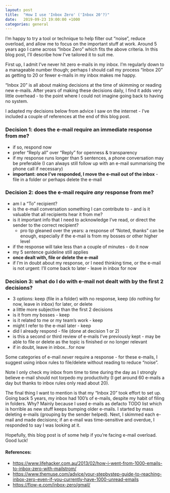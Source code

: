 ```yaml
---
layout: post
title:  "How I use 'Inbox Zero' ('Inbox 20'?)"
date:   2019-09-23 19:00:00 +1000
categories: general
---
```


I’m happy to try a tool or technique to help filter out “noise”, reduce overload, and allow me to focus on the important stuff at work. Around 5 years ago I came across “Inbox Zero” which fits the above criteria. In this blog post, I'll describe how I've tailored it to suit me.

First up, I admit I’ve never hit zero e-mails in my inbox. I’m regularly down to a manageable number though; perhaps I should call my process “Inbox 20” as getting to 20 or fewer e-mails in my inbox makes me happy.

“Inbox 20” is all about making decisions at the time of skimming or reading new e-mails. After years of making these decisions daily, I find it adds very little overhead - to the point where I could not imagine going back to having no system.

I adapted my decisions below from advice I saw on the internet - I’ve included a couple of references at the end of this blog post.

### Decision 1: does the e-mail require an immediate response from me?

- if so, respond now
- prefer “Reply all” over “Reply” for openness & transparency
- if my response runs longer than 5 sentences, a phone conversation may be preferable (I can always still follow up with an e-mail summarising the phone call if necessary)
- __important: once I’ve responded, I move the e-mail out of the inbox__ - file in a folder or perhaps delete the e-mail

### Decision 2: does the e-mail require _any_ response from me?

- am I a “To” recipient?
- is the e-mail conversation something I can contribute to - and is it valuable that all recipients hear it from me?
- is it important info that I need to acknowledge I’ve read, or direct the sender to the correct recipient?
  - pro tip gleaned over the years: a response of “Noted, thanks” can be enough, especially if the e-mail is from my bosses or other higher level
- if the response will take less than a couple of minutes - do it now
- my 5 sentence guideline still applies
- __once dealt with, file or delete the e-mail__
- if I’m in doubt about my response, or I need thinking time, or the e-mail is not urgent: I’ll come back to later - leave in inbox for now

### Decision 3: what do I do with e-mail not dealt with by the first 2 decisions?

- 3 options: keep (file in a folder) with no response, keep (do nothing for now, leave in inbox) for later, or delete
- a little more subjective than the first 2 decisions
- is it from my bosses - keep
- is it related to me or my team’s work - keep
- might I refer to the e-mail later - keep
- did I already respond - file (done at decision 1 or 2)
- is this a second or third review of e-mails I’ve previously kept - may be able to file or delete as the topic is finished or no longer relevant
- if in doubt, leave in inbox…for now

Some categories of e-mail _never_ require a response - for these e-mails, I suggest using inbox rules to file/delete without reading to reduce “noise”.

Note I only check my inbox from time to time during the day as I strongly believe e-mail should not torpedo my productivity (I get around 60 e-mails a day but thanks to inbox rules only read about 20).

The final thing I want to mention is that my “Inbox 20” took effort to set up. Going back 5 years, my inbox had 100’s of e-mails, despite my habit of filing in folders. Why? Mainly because I used e-mails as defacto TODO list which is horrible as new stuff keeps bumping older e-mails. I started by mass deleting e-mails (grouping by the sender helped). Next, I skimmed each e-mail and made decisions; if an e-mail was time-sensitive and overdue, I responded to say I was looking at it.

Hopefully, this blog post is of some help if you’re facing e-mail overload. Good luck!

#### References:
 
- <https://www.lifehacker.com.au/2013/02/how-i-went-from-1000-emails-to-inbox-zero-with-mailstrom/>
-  <https://www.themuse.com/advice/your-stepbystep-guide-to-reaching-inbox-zero-even-if-you-currently-have-1000-unread-emails>
- <https://flow-e.com/inbox-zero/gmail/>